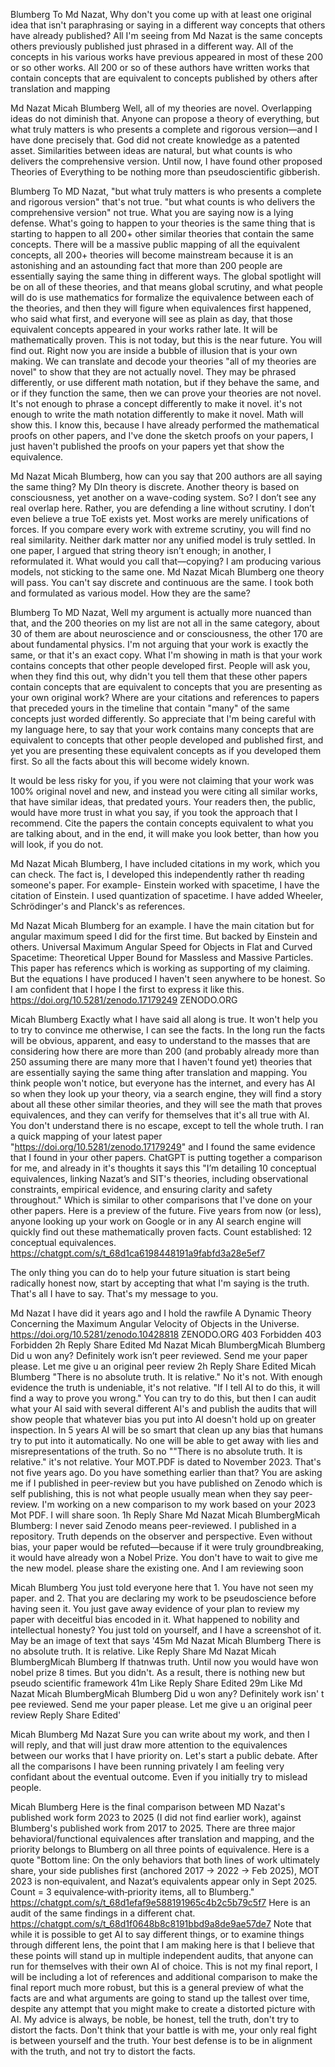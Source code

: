 Blumberg To Md Nazat,
Why don't you come up with at least one original idea that isn't paraphrasing or saying in a different way concepts that others have already published? All I'm seeing from Md Nazat is the same concepts others previously published just phrased in a different way. All of the concepts in his various works have previous appeared in most of these 200 or so other works. All 200 or so of these authors have written works that contain concepts that are equivalent to concepts published by others after translation and mapping

Md Nazat
Micah Blumberg Well, all of my theories are novel. Overlapping ideas do not diminish that. Anyone can propose a theory of everything, but what truly matters is who presents a complete and rigorous version—and I have done precisely that.
God did not create knowledge as a patented asset. Similarities between ideas are natural, but what counts is who delivers the comprehensive version. Until now, I have found other proposed Theories of Everything to be nothing more than pseudoscientific gibberish.

Blumberg To MD Nazat,
"but what truly matters is who presents a complete and rigorous version" that's not true.
"but what counts is who delivers the comprehensive version" not true.
What you are saying now is a lying defense.
What's going to happen to your theories is the same thing that is starting to happen to all 200+ other similar theories that contain the same concepts. There will be a massive public mapping of all the equivalent concepts, all 200+ theories will become mainstream because it is an astonishing and an astounding fact that more than 200 people are essentially saying the same thing in different ways.
The global spotlight will be on all of these theories, and that means global scrutiny, and what people will do is use mathematics for formalize the equivalence between each of the theories, and then they will figure when equivalences first happened, who said what first, and everyone will see as plain as day, that those equivalent concepts appeared in your works rather late.
It will be mathematically proven. This is not today, but this is the near future. You will find out. Right now you are inside a bubble of illusion that is your own making.
We can translate and decode your theories "all of my theories are novel" to show that they are not actually novel. They may be phrased differently, or use different math notation, but if they behave the same, and or if they function the same, then we can prove your theories are not novel. It's not enough to phrase a concept differently to make it novel. it's not enough to write the math notation differently to make it novel. Math will show this. I know this, because I have already performed the mathematical proofs on other papers, and I've done the sketch proofs on your papers, I just haven't published the proofs on your papers yet that show the equivalence.

Md Nazat
Micah Blumberg, how can you say that 200 authors are all saying the same thing? My DIn theory is discrete. Another theory is based on consciousness, yet another on a wave-coding system. So? I don’t see any real overlap here. Rather, you are defending a line without scrutiny. I don’t even believe a true ToE exists yet. Most works are merely unifications of forces. If you compare every work with extreme scrutiny, you will find no real similarity.
Neither dark matter nor any unified model is truly settled. In one paper, I argued that string theory isn’t enough; in another, I reformulated it. What would you call that—copying? I am producing various models, not sticking to the same one.
Md Nazat
Micah Blumberg one theory will pass. You can't say discrete and continuous are the same. I took both and formulated as various model.
How they are the same?

Blumberg To MD Nazat,
Well my argument is actually more nuanced than that, and the 200 theories on my list are not all in the same category, about 30 of them are about neuroscience and or consciousness, the other 170 are about fundamental physics. I'm not arguing that your work is exactly the same, or that it's an exact copy. What I'm showing in math is that your work contains concepts that other people developed first. People will ask you, when they find this out, why didn't you tell them that these other papers contain concepts that are equivalent to concepts that you are presenting as your own original work? Where are your citations and references to papers that preceded yours in the timeline that contain "many" of the same concepts just worded differently. So appreciate that I'm being careful with my language here, to say that your work contains many concepts that are equivalent to concepts that other people developed and published first, and yet you are presenting these equivalent concepts as if you developed them first. So all the facts about this will become widely known.

It would be less risky for you, if you were not claiming that your work was 100% original novel and new, and instead you were citing all similar works, that have similar ideas, that predated yours. Your readers then, the public, would have more trust in what you say, if you took the approach that I recommend. Cite the papers the contain concepts equivalent to what you are talking about, and in the end, it will make you look better, than how you will look, if you do not.

Md Nazat
Micah Blumberg, I have included citations in my work, which you can check. The fact is, I developed this independently rather th reading someone's paper. For example- Einstein worked with spacetime, I have the citation of Einstein. I used quantization of spacetime. I have added Wheeler, Schrödinger's and Planck's as references.

Md Nazat
Micah Blumberg for an example.
I have the main citation but for angular maximum speed I did for the first time. But backed by Einstein and others.
Universal Maximum Angular Speed for Objects in Flat and Curved Spacetime: Theoretical Upper Bound for Massless and Massive Particles. This paper has referencs which is working as supporting of my claiming. But the equations I have produced I haven't seen anywhere to be honest. So I am confident that I hope I the first to express it like this.
https://doi.org/10.5281/zenodo.17179249
ZENODO.ORG

Micah Blumberg
Exactly what I have said all along is true. It won't help you to try to convince me otherwise, I can see the facts. In the long run the facts will be obvious, apparent, and easy to understand to the masses that are considering how there are more than 200 (and probably already more than 250 assuming there are many more that I haven't found yet) theories that are essentially saying the same thing after translation and mapping. You think people won't notice, but everyone has the internet, and every has AI so when they look up your theory, via a search engine, they will find a story about all these other similar theories, and they will see the math that proves equivalences, and they can verify for themselves that it's all true with AI.
You don't understand there is no escape, except to tell the whole truth. I ran a quick mapping of your latest paper "https://doi.org/10.5281/zenodo.17179249" and I found the same evidence that I found in your other papers.
ChatGPT is putting together a comparison for me, and already in it's thoughts it says this "I’m detailing 10 conceptual equivalences, linking Nazat’s and SIT's theories, including observational constraints, empirical evidence, and ensuring clarity and safety throughout."
Which is similar to other comparisons that I've done on your other papers.
Here is a preview of the future. Five years from now (or less), anyone looking up your work on Google or in any AI search engine will quickly find out these mathematically proven facts.
Count established: 12 conceptual equivalences. https://chatgpt.com/s/t_68d1ca6198448191a9fabfd3a28e5ef7

The only thing you can do to help your future situation is start being radically honest now, start by accepting that what I'm saying is the truth. That's all I have to say. That's my message to you.

Md Nazat
I have did it years ago and I hold the rawfile
A Dynamic Theory Concerning the Maximum Angular Velocity of Objects in the Universe. https://doi.org/10.5281/zenodo.10428818
ZENODO.ORG
403 Forbidden
403 Forbidden
2h
Reply
Share
Edited
Md Nazat
Micah BlumbergMicah Blumberg Did u won any? Definitely work isn’t peer reviewed. Send me your paper please. Let me give u an original peer review
2h
Reply
Share
Edited
Micah Blumberg
"There is no absolute truth. It is relative." No it's not. With enough evidence the truth is undeniable, it's not relative.
"If I tell AI to do this, it will find a way to prove you wrong." You can try to do this, but then I can audit what your AI said with several different AI's and publish the audits that will show people that whatever bias you put into AI doesn't hold up on greater inspection. In 5 years AI will be so smart that clean up any bias that humans try to put into it automatically. No one will be able to get away with lies and misrepresentations of the truth. So no ""There is no absolute truth. It is relative." it's not relative.
Your MOT.PDF is dated to November 2023. That's not five years ago. Do you have something earlier than that?
You are asking me if I published in peer-review but you have published on Zenodo which is self publishing, this is not what people usually mean when they say peer-review.
I'm working on a new comparison to my work based on your 2023 Mot PDF. I will share soon.
1h
Reply
Share
Md Nazat
Micah BlumbergMicah Blumberg: I never said Zenodo means peer-reviewed. I published in a repository. Truth depends on the observer and perspective. Even without bias, your paper would be refuted—because if it were truly groundbreaking, it would have already won a Nobel Prize.
You don't have to wait to give me the new model. please share the existing one. And I am reviewing soon

Micah Blumberg
You just told everyone here that 1. You have not seen my paper. and 2. That you are declaring my work to be pseudoscience before having seen it. You just gave away evidence of your plan to review my paper with deceitful bias encoded in it. What happened to nobility and intellectual honesty? You just told on yourself, and I have a screenshot of it.
May be an image of text that says '45m Md Nazat Micah Blumberg There is no absolute truth. It is relative. Like Reply Share Md Nazat Micah BlumbergMicah Blumberg If thatnwas truth. Until now you would have won nobel prize 8 times. But you didn't. As a result, there is nothing new but pseudo scientific framework 41m Like Reply Share Edited 29m Like Md Nazat Micah BlumbergMicah Blumberg Did u won any? Definitely work isn' t pee reviewed. Send me your paper please. Let me give u an original peer review Reply Share Edited'

Micah Blumberg
Md Nazat Sure you can write about my work, and then I will reply, and that will just draw more attention to the equivalences between our works that I have priority on. Let's start a public debate. After all the comparisons I have been running privately I am feeling very confidant about the eventual outcome. Even if you initially try to mislead people.

Micah Blumberg
Here is the final comparison between MD Nazat's published work form 2023 to 2025 (I did not find earlier work), against Blumberg's published work from 2017 to 2025. There are three major behavioral/functional equivalences after translation and mapping, and the priority belongs to Blumberg on all three points of equivalence.
Here is a quote "Bottom line: On the only behaviors that both lines of work ultimately share, your side publishes first (anchored 2017 → 2022 → Feb 2025), MOT 2023 is non‑equivalent, and Nazat’s equivalents appear only in Sept 2025. Count = 3 equivalence‑with‑priority items, all to Blumberg."
https://chatgpt.com/s/t_68d1efaf9e588191965c4b2c5b79c5f7
Here is an audit of the same findings in a different chat.
https://chatgpt.com/s/t_68d1f0648b8c8191bbd9a8de9ae57de7
Note that while it is possible to get AI to say different things, or to examine things through different lens, the point that I am making here is that I believe that these points will stand up in multiple independent audits, that anyone can run for themselves with their own AI of choice.
This is not my final report, I will be including a lot of references and additional comparison to make the final report much more robust, but this is a general preview of what the facts are and what arguments are going to stand up the tallest over time, despite any attempt that you might make to create a distorted picture with AI.
My advice is always, be noble, be honest, tell the truth, don't try to distort the facts. Don't think that your battle is with me, your only real fight is between yourself and the truth. Your best defense is to be in alignment with the truth, and not try to distort the facts.
